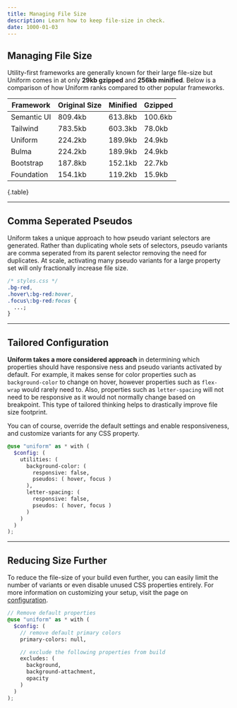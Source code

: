 ```yaml
---
title: Managing File Size
description: Learn how to keep file-size in check.
date: 1000-01-03
---
```


## Managing File Size

Utility-first frameworks are generally known for their large file-size but Uniform comes in at only **29kb gzipped** and **256kb minified**. Below is a comparison of how Uniform ranks compared to other popular frameworks.

| Framework   | Original Size | Minified | Gzipped |
| ----------- | ------------- | -------- | ------- |
| Semantic UI | 809.4kb       | 613.8kb  | 100.6kb |
| Tailwind    | 783.5kb       | 603.3kb  | 78.0kb  |
| Uniform     | 224.2kb       | 189.9kb  | 24.9kb  |
| Bulma       | 224.2kb       | 189.9kb  | 24.9kb  |
| Bootstrap   | 187.8kb       | 152.1kb  | 22.7kb  |
| Foundation  | 154.1kb       | 119.2kb  | 15.9kb  |

{.table}

---

## Comma Seperated Pseudos

Uniform takes a unique approach to how pseudo variant selectors are generated. Rather than duplicating whole sets of selectors, pseudo variants are comma seperated from its parent selector removing the need for duplicates. At scale, activating many pseudo variants for a large property set will only fractionally increase file size.

```css
/* styles.css */
.bg-red,
.hover\:bg-red:hover,
.focus\:bg-red:focus {
  ...;
}
```

---

## Tailored Configuration

**Uniform takes a more considered approach** in determining which properties should have responsive ness and pseudo variants activated by default. For example, it makes sense for color properties such as `background-color` to change on hover, however properties such as `flex-wrap` would rarely need to. Also, properties such as `letter-spacing` will not need to be responsive as it would not normally change based on breakpoint. This type of tailored thinking helps to drastically improve file size footprint.

You can of course, override the default settings and enable responsiveness, and customize variants for any CSS property.

```scss
@use "uniform" as * with (
  $config: (
    utilities: (
      background-color: (
        responsive: false,
        pseudos: ( hover, focus )
      ),
      letter-spacing: (
        responsive: false,
        pseudos: ( hover, focus )
      )
    )
  )
);
```

---

## Reducing Size Further

To reduce the file-size of your build even further, you can easily limit the number of variants or even disable unused CSS properties entirely. For more information on customizing your setup, visit the page on <a class="hover.underline" href="/get-started/configuration">configuration</a>.

```scss
// Remove default properties
@use "uniform" as * with (
  $config: (
    // remove default primary colors
    primary-colors: null,

    // exclude the following properties from build
    excludes: (
      background,
      background-attachment,
      opacity
    )
  )
);
```
